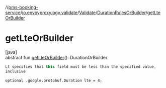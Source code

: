 //[pms-booking-service](../../../../index.md)/[io.envoyproxy.pgv.validate](../../index.md)/[Validate](../index.md)/[DurationRulesOrBuilder](index.md)/[getLteOrBuilder](get-lte-or-builder.md)

# getLteOrBuilder

[java]\
abstract fun [getLteOrBuilder](get-lte-or-builder.md)(): DurationOrBuilder

```kotlin
Lt specifies that this field must be less than the specified value,
inclusive

```
`optional .google.protobuf.Duration lte = 4;`